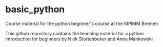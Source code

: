 # basic_python
Course material for the python beginner's course at the MPIMM Bremen

This github repository contains the teaching material for a python introduction for beginners by Niek Stortenbeker and Anna Mankowski
